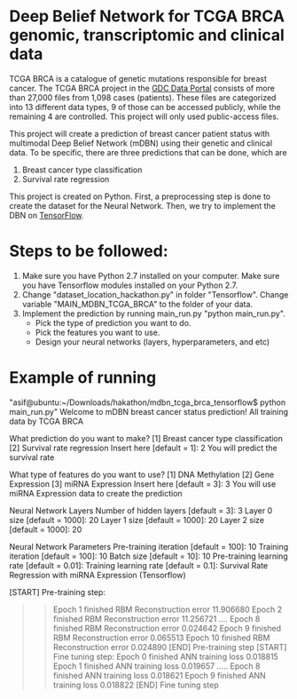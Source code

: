 # Deep Belief Network for TCGA BRCA genomic, transcriptomic and clinical data
TCGA BRCA is a catalogue of genetic mutations responsible for breast cancer. The TCGA BRCA project in the [GDC Data Portal](https://portal.gdc.cancer.gov/repository?filters=~%28op~%27and~content~%28~%28op~%27in~content~%28field~%27cases.project.project_id~value~%28~%27TCGA-BRCA%29%29%29%29%29) consists of more than 27,000 files from 1,098 cases (patients). These files are categorized into 13 different data types, 9 of those can be accessed publicly, while the remaining 4 are controlled. This project will only used public-access files.

This project will create a prediction of breast cancer patient status with multimodal Deep Belief Network (mDBN) using their genetic and clinical data. To be specific, there are three predictions that can be done, which are
1.   Breast cancer type classification
2.   Survival rate regression

This project is created on Python. First, a preprocessing step is done to create the dataset for the Neural Network. Then, we try to implement the DBN on [TensorFlow](https://www.tensorflow.org/).

# Steps to be followed:
1. Make sure you have Python 2.7 installed on your computer. Make sure you have Tensorflow modules installed on your Python 2.7.
2. Change "dataset_location_hackathon.py" in folder "Tensorflow". Change variable "MAIN_MDBN_TCGA_BRCA" to the folder of your data.
3. Implement the prediction by running main_run.py "python main_run.py".
	- Pick the type of prediction you want to do.
	- Pick the features you want to use.
	- Design your neural networks (layers, hyperparameters, and etc) 

# Example of running	
"asif@ubuntu:~/Downloads/hakathon/mdbn_tcga_brca_tensorflow$ python main_run.py"
Welcome to mDBN breast cancer status prediction!
All training data by TCGA BRCA

What prediction do you want to make?
[1] Breast cancer type classification
[2] Survival rate regression
Insert here [default = 1]: 2
You will predict the survival rate

What type of features do you want to use?
[1] DNA Methylation
[2] Gene Expression
[3] miRNA Expression
Insert here [default = 3]: 3
You will use miRNA Expression data to create the prediction

Neural Network Layers
Number of hidden layers [default = 3]: 3
Layer 0 size [default = 1000]: 20
Layer 1 size [default = 1000]: 20
Layer 2 size [default = 1000]: 20

Neural Network Parameters
Pre-training iteration [default = 100]: 10
Training iteration [default = 100]: 10
Batch size [default = 10]: 10
Pre-training learning rate [default = 0.01]:
Training learning rate [default = 0.1]:
Survival Rate Regression with miRNA Expression (Tensorflow)

[START] Pre-training step:
>> Epoch 1 finished     RBM Reconstruction error 11.906680
>> Epoch 2 finished     RBM Reconstruction error 11.256721
....
>> Epoch 8 finished     RBM Reconstruction error 0.024642
>> Epoch 9 finished     RBM Reconstruction error 0.065513
>> Epoch 10 finished     RBM Reconstruction error 0.024890
[END] Pre-training step
[START] Fine tuning step:
>> Epoch 0 finished     ANN training loss 0.018815
>> Epoch 1 finished     ANN training loss 0.019657
.....
>> Epoch 8 finished     ANN training loss 0.018621
>> Epoch 9 finished     ANN training loss 0.018822
[END] Fine tuning step	
